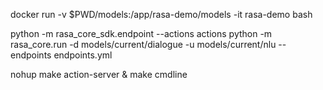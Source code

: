 

docker run -v $PWD/models:/app/rasa-demo/models -it rasa-demo bash

python -m rasa_core_sdk.endpoint --actions actions
python -m rasa_core.run -d models/current/dialogue -u models/current/nlu --endpoints endpoints.yml

nohup make action-server &
make cmdline